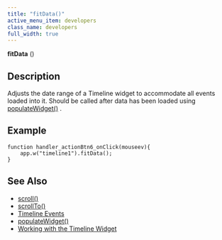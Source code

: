 ```yaml
---
title: "fitData()"
active_menu_item: developers
class_name: developers
full_width: true
---
```



**fitData** ()

## Description

Adjusts the date range of a Timeline widget to accommodate all events loaded into it. Should be called after data has been loaded using [populateWidget()](/developers/user-guide/scripting-apis/client-api/widget-data-state-manipulation/populatewidget/) .

## Example

     
    function handler_actionBtn6_onClick(mouseev){
        app.w("timeline1").fitData();
    }
     
     
   

## See Also

 - [scroll()](/developers/user-guide/scripting-apis/client-api/widget-object-functions/timeline/scroll)
 - [scrollTo()](/developers/user-guide/scripting-apis/client-api/useful-browser-functions/scrollto)
 - [Timeline Events](/developers/user-guide/scripting-apis/client-api/widget-object-functions/timeline/eventstimeline)
 - [populateWidget()](/developers/user-guide/scripting-apis/client-api/widget-data-state-manipulation/populatewidget/)
 - [Working with the Timeline Widget](/developers/user-guide/product-guide/advanced-important-widgets/working-with-the-timeline-widget/)

